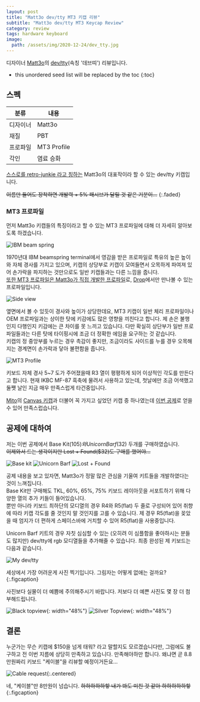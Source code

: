 ```yaml
---
layout: post
title: "Matt3o dev/tty MT3 키캡 리뷰"
subtitle: "Matt3o dev/tty MT3 Keycap Review"
category: review
tags: hardware keyboard
image:
  path: /assets/img/2020-12-24/dev_tty.jpg
---
```


디자이너 [Matt3o](https://matt3o.com/)의 [dev/tty](https://drop.com/buy/drop-matt3o-devtty-custom-keycap-set)(속칭 '데브띠') 리뷰입니다.

<!--more-->

* this unordered seed list will be replaced by the toc
{:toc}

## 스펙

| 분류 | 내용 |
|---|---|
| 디자이너 | Matt3o |
| 재질 | PBT |
| 프로파일 | MT3 Profile |
| 각인 | 염료 승화 |

[스스로를 retro-junkie 라고 칭하는](https://matt3o.com/about-mt3-profile-and-devtty-set/) Matt3o의 대표작이라 할 수 있는 dev/tty 키캡입니다.<br>

~~이름만 들어도 장착하면 개발력 + 5% 패시브가 달릴 것 같은 기분이...~~
{:.faded}

### MT3 프로파일

먼저 Matt3o 키캡들의 특징이라고 할 수 있는 MT3 프로파일에 대해 더 자세히 알아보도록 하겠습니다.

![IBM beam spring](/assets/img/2020-12-24/ibm_beam_spring.jpg)

1970년대 IBM beamspring terminal에서 영감을 받은 프로파일로 특유의 높은 높이와 자체 경사를 가지고 있으며,
키캡의 상당부로 키캡이 모여들면서 오목하게 파여져 있어 손가락을 파지하는 것만으로도 일반 키캡들과는 다른 느낌을 줍니다.<br>
[또한 MT3 프로파일은 Matt3o가 직접 개발한 프로파일](https://matt3o.com/about-mt3-profile-and-devtty-set/)로, [Drop](https://drop.com/mechanical-keyboards/home)에서만 만나볼 수 있는 프로파일입니다.

![Side view](/assets/img/2020-12-24/side_view.jpg)

옆면에서 볼 수 있듯이 경사와 높이가 상당한데요, MT3 키캡이 일반 체리 프로파일이나 OEM 프로파일과는 상이한 탓에 키감에도 많은 영향을 끼친다고 합니다.
제 손은 불행인지 다행인지 키감에는 큰 차이를 못 느끼고 있습니다.
다만 확실히 상단부가 일반 프로파일들과는 다른 탓에 타이핑시에 조금 더 정확한 에임을 요구하는 것 같습니다.<br>
키캡의 정 중앙부를 누르는 경우 촉감이 좋지만, 조금이라도 사이드를 누를 경우 오목해지는 경계면이 손가락과 닿아 불편함을 줍니다.

![MT3 Profile](/assets/img/2020-12-24/mt3_profile.jpg)

키보드 자체 경사 5~7 도가 주어졌을때 R3 열이 평평하게 되어 이상적인 각도를 만든다고 합니다.
현재 IKBC MF-87 흑축에 물려서 사용하고 있는데, 첫날에만 조금 어색했고 둘쨋 날인 지금 매우 만족스럽게 타건중입니다.

[Mito](https://mitormk.com/)의 [Canvas 키캡](https://drop.com/buy/massdrop-x-mito-canvas-xda-custom-keycap-set)과 더불어 꼭 가지고 싶었던 키캡 중 하나였는데 [이번 공제](https://drop.com/buy/drop-matt3o-devtty-custom-keycap-set#overview)로 얻을 수 있어 만족스럽습니다.

## 공제에 대하여

저는 이번 공제에서 Base Kit($105)와 Unicorn Barf($32) 두개를 구매하였습니다.<br>
~~이제와서 드는 생각이지만 Lost + Found($32)도 구매를 했어야...~~

![Base kit](/assets/img/2020-12-24/base_kit.jpg)
![Unicorn Barf](/assets/img/2020-12-24/unicorn_barf.jpg)
![Lost + Found](/assets/img/2020-12-24/lost_and_found.jpg)

공제 내용을 보고 있자면, Matt3o가 정말 많은 관심을 기울여 키트들을 개발하였다는 것이 느껴집니다.<br>
Base Kit만 구매해도 TKL, 60%, 65%, 75% 키보드 레이아웃을 서포트하기 위해 다양한 열의 추가 키들이 들어있습니다.<br>
뿐만 아니라 키보드 최하단의 모디열의 경우 R4와 R5(flat) 두 줄로 구성되어 있어 취향에 따라 키캡 각도를 줄 것인지 말 것인지를 고를 수 있습니다.
제 경우 R5(flat)을 꽂았을 때 엄지가 더 편하게 스페이스바에 거치할 수 있어 R5(flat)을 사용중입니다.

Unicorn Barf 키트의 경우 자칫 심심할 수 있는 (오히려 이 심플함을 좋아하시는 분들도 많지만) dev/tty에 rgb 모디열들을 추가해줄 수 있습니다.
최종 완성된 제 키보드는 다음과 같습니다.

![My dev/tty](/assets/img/2020-12-24/my_dev_tty.jpg)

세상에서 가장 어려운게 사진 찍기입니다. 그림자는 어떻게 없애는 걸까요?
{:.figcaption}

사진보다 실물이 더 예쁨에 주의해주시기 바랍니다. 저보다 더 예쁜 사진도 몇 장 더 첨부해드립니다.

![Black topview](/assets/img/2020-12-24/black_topview.jpg){: width="48%"}
![Silver Topview](/assets/img/2020-12-24/silver_topview.jpg){: width="48%"}

## 결론

누군가는 무슨 키캡에 $150을 넘게 태워? 라고 말할지도 모르겠습니다만, 그럼에도 불구하고 전 이번 지름에 상당히 만족하고 있습니다.
만족해야하만 합니다. 왜냐면 곧 8.8만원짜리 키보드 "케이블"을 리뷰할 예정이거든요...

![Cable request](/assets/img/2020-12-24/requesting_cable.png){:.centered}

네, "케이블"만 8만원이 넘습니다. ~~하하하하하핳 내가 봐도 미친 것 같아 하하하하하핳~~
{:.figcaption}
